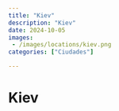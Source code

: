 ```yaml
---
title: "Kiev"
description: "Kiev"
date: 2024-10-05
images: 
 - /images/locations/kiev.png
categories: ["Ciudades"]

---
```


# Kiev

